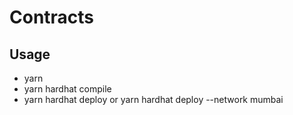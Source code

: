 # Contracts

## Usage

- yarn 
- yarn hardhat compile
- yarn hardhat deploy or yarn hardhat deploy --network mumbai